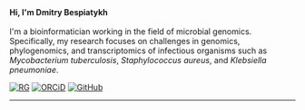 <div>
<!--         <p>
        <img align="right" src=./img/IMG_2744.PNG width=200px style="float:right; padding-right: 5px; padding-left: 5px; padding-top: 0px;">
        </p>
        <p align="left"> -->
        <span style='font-weight:bold'>Hi, I'm Dmitry Bespiatykh</span><br>
        <br>
        I'm a bioinformatician working in the field of microbial genomics. Specifically, my research focuses on challenges in genomics, phylogenomics, and transcriptomics of infectious organisms such as <em>Mycobacterium tuberculosis</em>, <em>Staphylococcus aureus</em>, and <em>Klebsiella pneumoniae</em>.
        </p>
        <a href='https://www.researchgate.net/profile/Dmitry-Bespiatykh'><img src='https://img.shields.io/badge/Dmitry_Bespiatykh-00CCBB?logo=researchgate&amp;style=flat-square&amp;labelColor=white&amp;logoWidth=20&amp;logoColor=00CCBB' alt='RG'></a>
        <a href='https://orcid.org/0000-0003-0867-5988'><img src='https://img.shields.io/badge/0000_0003_0867_5988-A6CE39?logo=orcid&amp;style=flat-square&amp;labelColor=white&amp;logoWidth=20' alt='ORCiD'></a>
        <a href='https://github.com/dbespiatykh'><img src='https://img.shields.io/badge/dbespiatykh-181717?logo=github&amp;style=flat-square&amp;labelColor=white&amp;logoWidth=20&amp;logoColor=181717' alt='GitHub'></a>
        <div style="clear:both"></div>
</div>
<hr />

<!--
**dbespiatykh/dbespiatykh** is a ✨ _special_ ✨ repository because its `README.md` (this file) appears on your GitHub profile.

Here are some ideas to get you started:

- 🔭 I’m currently working on ...
- 🌱 I’m currently learning ...
- 👯 I’m looking to collaborate on ...
- 🤔 I’m looking for help with ...
- 💬 Ask me about ...
- 📫 How to reach me: ...
- 😄 Pronouns: ...
- ⚡ Fun fact: ...
-->
